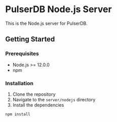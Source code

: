 # PulserDB Node.js Server

This is the Node.js server for PulserDB.

## Getting Started

### Prerequisites

- Node.js >= 12.0.0
- npm

### Installation

1. Clone the repository
2. Navigate to the `server/nodejs` directory
3. Install the dependencies

```sh
npm install
